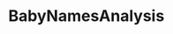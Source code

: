 # BabyNamesAnalysis
<!DOCTYPE html>
<html>
<head><meta charset="utf-8" />

<title>BabyNamesAnalysis</title>

<script src="https://cdnjs.cloudflare.com/ajax/libs/require.js/2.1.10/require.min.js"></script>
<script src="https://cdnjs.cloudflare.com/ajax/libs/jquery/2.0.3/jquery.min.js"></script>
